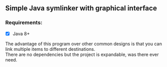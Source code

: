 ## Simple Java symlinker with graphical interface

### Requirements:
- [x] Java 8+

The advantage of this program over other common designs is that you can link multiple items to different destinations. <br>
There are no dependencies but the project is expandable, was there ever need.
